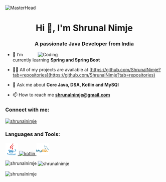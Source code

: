 ![MasterHead](https://repository-images.githubusercontent.com/588181932/e36ec678-7984-4cdd-8e4c-a3932772ff8e)
<h1 align="center">Hi 👋, I'm Shrunal Nimje</h1>
<h3 align="center">A passionate Java Developer from India</h3>
<img align="right" alt="Coding" width="400" src="https://www.lambdatest.com/resources/images/news24.gif">

- 🌱 I’m currently learning **Spring and Spring Boot**

- 👨‍💻 All of my projects are available at [https://github.com/ShrunalNimje?tab=repositories](https://github.com/ShrunalNimje?tab=repositories)

- 💬 Ask me about **Core Java, DSA, Kotlin and MySQl**

- 📫 How to reach me **shrunalnimje@gmail.com**

<h3 align="left">Connect with me:</h3>
<p align="left">
<a href="https://linkedin.com/in/shrunalnimje" target="blank"><img align="center" src="https://raw.githubusercontent.com/rahuldkjain/github-profile-readme-generator/master/src/images/icons/Social/linked-in-alt.svg" alt="shrunalnimje" height="30" width="40" /></a>
</p>

<h3 align="left">Languages and Tools:</h3>
<p align="left"> <a href="https://www.java.com" target="_blank" rel="noreferrer"> <img src="https://raw.githubusercontent.com/devicons/devicon/master/icons/java/java-original.svg" alt="java" width="40" height="40"/> </a> <a href="https://kotlinlang.org" target="_blank" rel="noreferrer"> <img src="https://www.vectorlogo.zone/logos/kotlinlang/kotlinlang-icon.svg" alt="kotlin" width="40" height="40"/> </a> <a href="https://www.mysql.com/" target="_blank" rel="noreferrer"> <img src="https://raw.githubusercontent.com/devicons/devicon/master/icons/mysql/mysql-original-wordmark.svg" alt="mysql" width="40" height="40"/> </a> </p>

<p><img align="left" src="https://github-readme-stats.vercel.app/api/top-langs?username=shrunalnimje&show_icons=true&theme=dark&locale=en&layout=compact" alt="shrunalnimje" /></p>

<p>&nbsp;<img align="center" src="https://github-readme-stats.vercel.app/api?username=shrunalnimje&show_icons=true&theme=dark&locale=en" alt="shrunalnimje" /></p>

<p><img align="center" src="https://github-readme-streak-stats.herokuapp.com/?user=shrunalnimje&theme=dark" alt="shrunalnimje" /></p>


